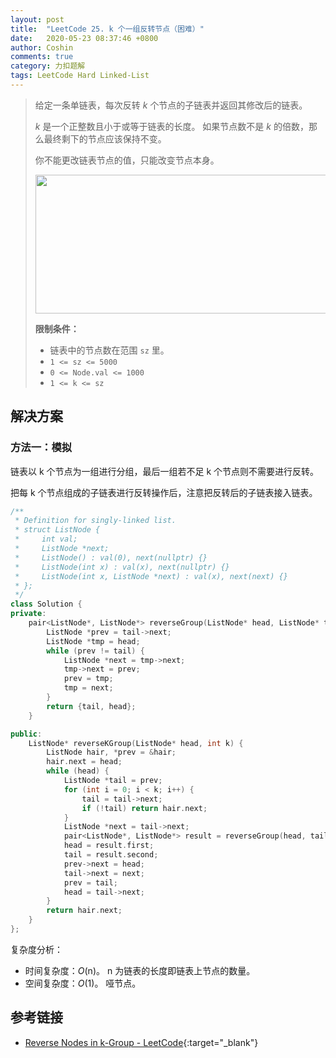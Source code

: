 ```yaml
---
layout: post
title:  "LeetCode 25. k 个一组反转节点（困难）"
date:   2020-05-23 08:37:46 +0800
author: Coshin
comments: true
category: 力扣题解
tags: LeetCode Hard Linked-List
---
```

> 给定一条单链表，每次反转 *k* 个节点的子链表并返回其修改后的链表。
> 
> *k* 是一个正整数且小于或等于链表的长度。
> 如果节点数不是 *k* 的倍数，那么最终剩下的节点应该保持不变。
> 
> 你不能更改链表节点的值，只能改变节点本身。
> 
> <img alt="" src="https://assets.leetcode.com/uploads/2020/10/03/reverse_ex1.jpg" style="width: 542px; height: 222px;">
> 
> **限制条件：**
> 
> * 链表中的节点数在范围 `sz` 里。
> * `1 <= sz <= 5000`
> * `0 <= Node.val <= 1000`
> * `1 <= k <= sz`

## 解决方案

### 方法一：模拟

链表以 k 个节点为一组进行分组，最后一组若不足 k 个节点则不需要进行反转。

把每 k 个节点组成的子链表进行反转操作后，注意把反转后的子链表接入链表。

```cpp
/**
 * Definition for singly-linked list.
 * struct ListNode {
 *     int val;
 *     ListNode *next;
 *     ListNode() : val(0), next(nullptr) {}
 *     ListNode(int x) : val(x), next(nullptr) {}
 *     ListNode(int x, ListNode *next) : val(x), next(next) {}
 * };
 */
class Solution {
private:
    pair<ListNode*, ListNode*> reverseGroup(ListNode* head, ListNode* tail) {
        ListNode *prev = tail->next;
        ListNode *tmp = head;
        while (prev != tail) {
            ListNode *next = tmp->next;
            tmp->next = prev;
            prev = tmp;
            tmp = next;
        }
        return {tail, head};
    }

public:
    ListNode* reverseKGroup(ListNode* head, int k) {
        ListNode hair, *prev = &hair;
        hair.next = head;
        while (head) {
            ListNode *tail = prev;
            for (int i = 0; i < k; i++) {
                tail = tail->next;
                if (!tail) return hair.next;
            }
            ListNode *next = tail->next;
            pair<ListNode*, ListNode*> result = reverseGroup(head, tail);
            head = result.first;
            tail = result.second;
            prev->next = head;
            tail->next = next;
            prev = tail;
            head = tail->next;
        }
        return hair.next;
    }
};
```

复杂度分析：
* 时间复杂度：*O*(n)。
  n 为链表的长度即链表上节点的数量。
* 空间复杂度：*O*(1)。
  哑节点。

## 参考链接

* [Reverse Nodes in k-Group - LeetCode](https://leetcode.com/problems/reverse-nodes-in-k-group/){:target="_blank"}
